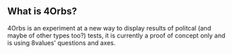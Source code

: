 ## What is 4Orbs?
4Orbs is an experiment at a new way to display results of politcal (and maybe of other types too?) tests, it is currently a proof of concept only and is using 8values' questions and axes.